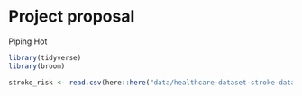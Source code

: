 Project proposal
================
Piping Hot

``` r
library(tidyverse)
library(broom)
```

``` r
stroke_risk <- read.csv(here::here("data/healthcare-dataset-stroke-data.csv"))
```
